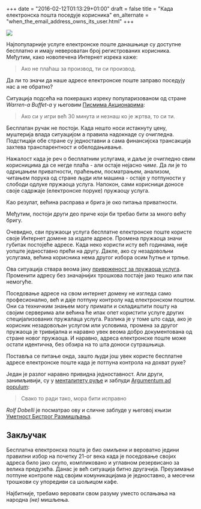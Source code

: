 +++
date = "2016-02-12T01:13:29+01:00"
draft = false
title = "Када електронска пошта поседује корисника"
en_alternate = "when_the_email_address_owns_its_user.html"
+++

<p class="illustration"><img src="/assets/img/mail-429296_640.jpg"/></p>

Најпопуларније услуге електронске поште данашњице су доступне бесплатно и имају невероватан број регистрованих корисника. Међутим, како новопечена Интернет изрека каже:

> Ако не плаћаш за производ, ти си производ.

Да ли то значи да наше адресе електронске поште заправо поседују нас а не обратно?

Ситуација подсећа на покерашкз изреку популаризованом од стране *Warren-a Buffet-a* у његовим [Писмима Акционарима](http://www.amazon.com/Berkshire-Hathaway-Letters-Shareholders-Buffett/dp/0615975070):

> Ако си у игри већ 30 минута и незнаш ко је жртва, то си ти.

Бесплатан ручак не постоји. Када нешто носи истакнуту цену, муштерија влада ситуацијом а правила надокнаде су очигледна. Подстицаји обе стране су једноставни a cама финансијска трансакција захтева транспарентност и обелодањивање.

Нажалост када је реч о бесплатним услугама, и даље је очигледно свим корисницима да се негде плаћа - али остаје нејасно *чиме*. Да ли је то одрицањем приватности, праћењем, посматрањем, анализом, читањем порука од стране људи или машина - остаје у потпуности у слободи одлуке пружаоца услуга. Напокон, сами корисници доносе своје садржаје (електронске поруке) пружаоцу услуга.

Као резулат, већина расправа и брига је око питања приватности.

Mеђутим, постоји други део приче који би требао бити за много већу бригу.

Очевидно, сви пружаоци услуга бесплатне електронске поште користе своје Интернет домене за издате адресе. Промена пружаоца значи губитак постојеће адресе. Када неко користи исту већ годинама, није уопште једноставно прећи на другу. Дакле, ако су незадовољни услугама, већина корисника нема другог избора осим ћутње и трпње.

Ова ситуација ствара веома јаку [приврженост за пружаоца услуга](https://en.wikipedia.org/wiki/Vendor_lock-in). Променити адресу без значајнијих трошкова постаје јако тешко или пак немогуће.

Поседовање адресе на свом интернет домену не изгледа само професионално, већ и даје потпуну контролу над електронском поштом. Они са техничким знањем могу примати и складиштити пошту на својим серверима али већина ће ипак опет користити услуге других специјализованих пружалаца услуга. Разлика је у томе што сада, ако је корисник незадовољан услугом или условима, промена за другог пружаоца је тривијална и наравно увек веома добро документована од стране новог пружаоца. И наравно, адреса електронске поште може остати идентична, без обзира на то шта доноси сутрашњица.

Поставља се питање онда, зашто људи још увек користе бесплатне адресе електронске поште када је потпуна контрола на дохват руке?

Један је разлог наравно привидна једноставност. Али други, занимљивији, су у [менталитету руље](менталитет_руље_дан_заљубљених.html) и заблуди [Argumentum ad populum](https://en.wikipedia.org/wiki/Argumentum_ad_populum):

> Свако то ради тако, мора бити исправно

*Rolf Dobelli* је посматрао ову и сличне заблуде у његовој књизи [Уметност Бистрог Размишљања](http://www.amazon.com/The-Thinking-Clearly-Rolf-Dobelli/dp/0062219693).

## Закључак

Бесплатна електронска пошта је био омиљени и вероватно једини правилни избор на почетку 21-ог века када је поседовање својих адреса било јако скупо, компликовано и углавном резервисано за велика предузећа. Данас је већ ситуација битно другачија. Преузимање потпуне контроле над својим комуникацијама је једноставно, а месечни трошкови су упоредиви са шољицом кафе.

Најбитније, требамо веровати свом разуму уместо ослањања на народна _(не)_ мишљења.


[comment]: # (dodati link ka prici Dositej - seljak i tele)
